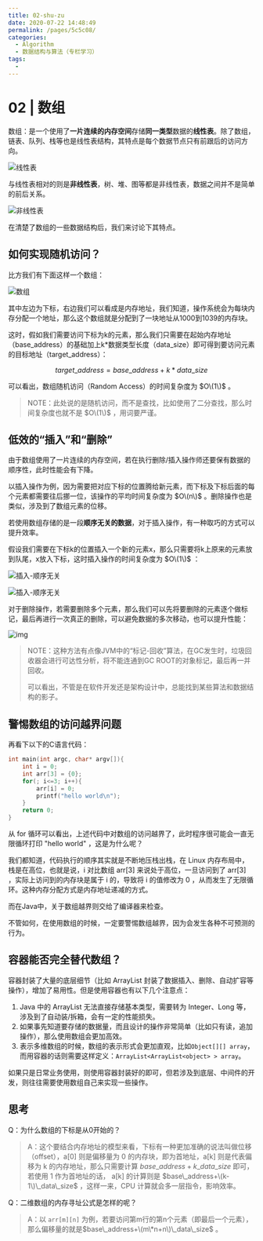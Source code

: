 ```yaml
---
title: 02-shu-zu
date: 2020-07-22 14:48:49
permalink: /pages/5c5c08/
categories: 
  - Algorithm
  - 数据结构与算法（专栏学习）
tags: 
  - 
---
```

# 02 | 数组

数组：是一个使用了**一片连续的内存空间**存储**同一类型**数据的**线性表**。除了数组，链表、队列、栈等也是线性表结构，其特点是每个数据节点只有前跟后的访问方向。

![&#x7EBF;&#x6027;&#x8868;](https://static001.geekbang.org/resource/image/b6/77/b6b71ec46935130dff5c4b62cf273477.jpg)

与线性表相对的则是**非线性表**，树、堆、图等都是非线性表，数据之间并不是简单的前后关系。

![&#x975E;&#x7EBF;&#x6027;&#x8868;](https://static001.geekbang.org/resource/image/6e/69/6ebf42641b5f98f912d36f6bf86f6569.jpg)

在清楚了数组的一些数据结构后，我们来讨论下其特点。

## 如何实现随机访问？

比方我们有下面这样一个数组：

![&#x6570;&#x7EC4;](https://static001.geekbang.org/resource/image/98/c4/98df8e702b14096e7ee4a5141260cdc4.jpg)

其中左边为下标，右边我们可以看成是内存地址，我们知道，操作系统会为每块内存分配一个地址，那么这个数组就是分配到了一块地址从1000到1039的内存块。

这时，假如我们需要访问下标为k的元素，那么我们只需要在起始内存地址（base\_address）的基础加上k\*数据类型长度（data\_size）即可得到要访问元素的目标地址（target\_address）：

$$
target\_address=base\_address+k*data\_size
$$

可以看出，数组随机访问（Random Access）的时间复杂度为 $O\(1\)$ 。

> NOTE：此处说的是随机访问，而不是查找，比如使用了二分查找，那么时间复杂度也就不是 $O\(1\)$ ，用词要严谨。

## 低效的“插入”和“删除”

由于数组使用了一片连续的内存空间，若在执行删除/插入操作师还要保有数据的顺序性，此时性能会有下降。

以插入操作为例，因为需要把对应下标的位置腾给新元素，而下标及下标后面的每个元素都需要往后挪一位，该操作的平均时间复杂度为 $O\(n\)$ 。删除操作也是类似，涉及到了数组元素的位移。

若使用数组存储的是一段**顺序无关的数据**，对于插入操作，有一种取巧的方式可以提升效率。

假设我们需要在下标k的位置插入一个新的元素x，那么只需要将k上原来的元素放到队尾，x放入下标，这时插入操作的时间复杂度为 $O\(1\)$ ：

![&#x63D2;&#x5165;-&#x987A;&#x5E8F;&#x65E0;&#x5173;](https://static001.geekbang.org/resource/image/3f/dc/3f70b4ad9069ec568a2caaddc231b7dc.jpg)

![&#x63D2;&#x5165;-&#x987A;&#x5E8F;&#x65E0;&#x5173;](https://static001.geekbang.org/resource/image/3f/dc/3f70b4ad9069ec568a2caaddc231b7dc.jpg)

对于删除操作，若需要删除多个元素，那么我们可以先将要删除的元素逐个做标记，最后再进行一次真正的删除，可以避免数据的多次移动，也可以提升性能：

![img](https://static001.geekbang.org/resource/image/b6/e5/b69b8c5dbf6248649ddab7d3e7cfd7e5.jpg)

> NOTE：这种方法有点像JVM中的“标记-回收”算法，在GC发生时，垃圾回收器会进行可达性分析，将不能连通到GC ROOT的对象标记，最后再一并回收。
>
> 可以看出，不管是在软件开发还是架构设计中，总能找到某些算法和数据结构的影子。

## 警惕数组的访问越界问题

再看下以下的C语言代码：

```c
int main(int argc, char* argv[]){
    int i = 0;
    int arr[3] = {0};
    for(; i<=3; i++){
        arr[i] = 0;
        printf("hello world\n");
    }
    return 0;
}
```

从 for 循环可以看出，上述代码中对数组的访问越界了，此时程序很可能会一直无限循环打印 "hello world" ，这是为什么呢？

我们都知道，代码执行的顺序其实就是不断地压栈出栈，在 Linux 内存布局中，栈是在高位，也就是说，i 对比数组 arr\[3\] 来说处于高位，一旦访问到了 arr\[3\] ，实际上访问到的内存块是属于 i 的，导致将 i 的值修改为 0 ，从而发生了无限循环。这种内存分配方式是内存地址递减的方式。

而在Java中，关于数组越界则交给了编译器来检查。

不管如何，在使用数组的时候，一定要警惕数组越界，因为会发生各种不可预测的行为。

## 容器能否完全替代数组？

容器封装了大量的底层细节（比如 ArrayList 封装了数据插入、删除、自动扩容等操作），增加了易用性。但是使用容器也有以下几个注意点：

1. Java 中的 ArrayList 无法直接存储基本类型，需要转为 Integer、Long 等，涉及到了自动装/拆箱，会有一定的性能损失。
2. 如果事先知道要存储的数据量，而且设计的操作非常简单（比如只有读，追加操作），那么使用数组会更加高效。
3. 表示多维数组的时候，数组的表示形式会更加直观，比如`Object[][] array`，而用容器的话则需要这样定义：`ArrayList<ArrayList<object> > array`。

如果只是日常业务使用，则使用容器封装好的即可，但若涉及到底层、中间件的开发，则往往需要使用数组自己来实现一些操作。

## 思考

Q：为什么数组的下标是从0开始的？

> A：这个要结合内存地址的模型来看，下标有一种更加准确的说法叫做位移（offset），a\[0\] 则是偏移量为 0 的内存块，即为首地址，a\[k\] 则是代表偏移为 k 的内存地址，那么只需要计算 $base\_address+k\_data\_size$ 即可，若使用 1 作为首地址的话， a\[k\] 的计算则是 $base\_address+\(k-1\)\_data\_size$ ，这样一来，CPU 计算就会多一层指令，影响效率。

Q：二维数组的内存寻址公式是怎样的呢？

> A：以 `arr[m][n]` 为例，若要访问第m行的第n个元素（即最后一个元素），那么偏移量的就是$base\_address+\(m\*n+n\)\_data\_size$ 。


